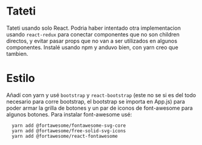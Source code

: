 # Tateti 
Tateti usando solo React. Podria haber intentado otra implementacion usando `react-redux` para conectar componentes que no son children directos, y evitar pasar props que no van a ser utilizados en algunos componentes. Instalé usando npm y anduvo bien, con yarn creo que tambien.
# Estilo
Añadí con yarn y usé `bootstrap` y `react-bootstrap` (este no se si es del todo necesario para corre bootstrap, el bootstrap se importa en App.js) para poder armar la grilla de botones y un par de iconos de 
font-awesome para algunos botones. Para instalar font-awesome usé:
``` 
  yarn add @fortawesome/fontawesome-svg-core
  yarn add @fortawesome/free-solid-svg-icons
  yarn add @fortawesome/react-fontawesome
```
